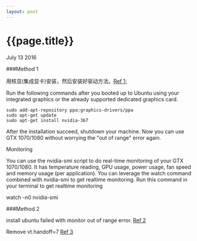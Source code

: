 ```yaml
---
layout: post
---
```


{{page.title}}
==========
<p class="meta">July 13 2016</p>

###Method 1

用核显(集成显卡)安装，然后安装好驱动方法。[Ref 1:](http://superuser.com/questions/1095597/linux-install-monitor-out-of-range)

Run the following commands after you booted up to Ubuntu using your integrated graphics or the already supported dedicated graphics card.

```
sudo add-apt-repository ppa:graphics-drivers/ppa
sudo apt-get update
sudo apt-get install nvidia-367
```

After the installation succeed, shutdown your machine. Now you can use GTX 1070/1080 without worrying the "out of range" error again.

Monitoring

You can use the nvidia-smi script to do real-time monitoring of your GTX 1070/1080. It has temperature reading, GPU usage, power usage, fan speed and memory usage (per application). You can leverage the watch command combined with nvidia-smi to get realtime monitoring. Run this command in your terminal to get realtime monitoring

watch -n0 nvidia-smi


###Method 2
 
install ubuntu failed with monitor out of range error. 
[Ref 2](http://superuser.com/questions/1095597/linux-install-monitor-out-of-range)

Remove vt.handoff=7 [Ref 3](http://ubuntuforums.org/showthread.php?t=1751950)

